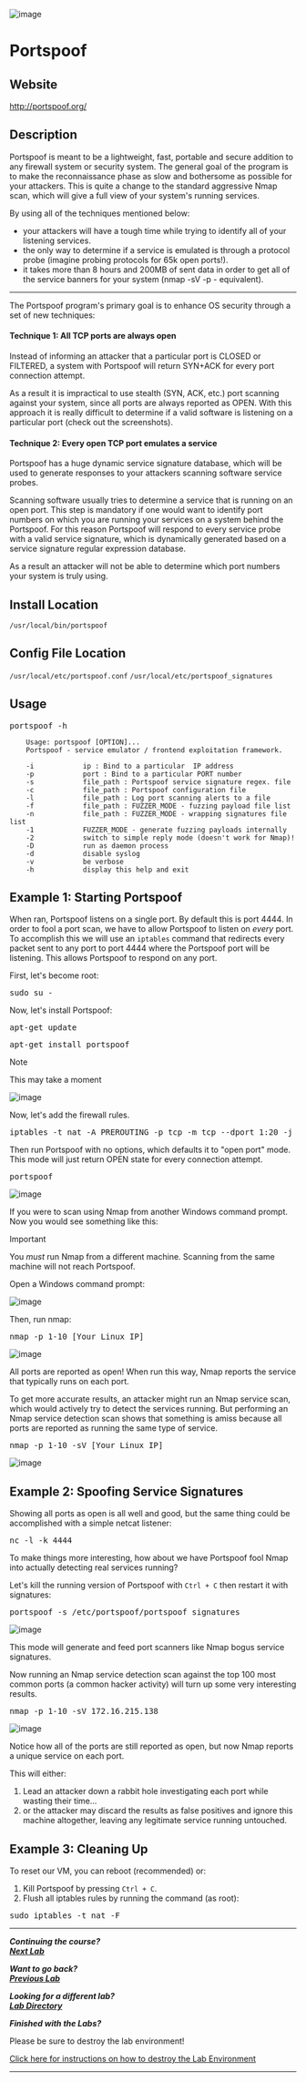 ![image](https://github.com/user-attachments/assets/068fae26-6e8f-402f-ad69-63a4e6a1f59e)


Portspoof
=========

Website
-------

<http://portspoof.org/>

Description
-----------

Portspoof is meant to be a lightweight, fast, portable and secure addition to any firewall system or security system. The general goal of the program is to make the reconnaissance phase as slow and bothersome as possible for your attackers. This is quite a change to the standard aggressive Nmap scan, which will give a full view of your system's running services.

By using all of the techniques mentioned below:

* your attackers will have a tough time while trying to identify all of your listening services.
* the only way to determine if a service is emulated is through a protocol probe (imagine probing protocols for 65k open ports!).
* it takes more than 8 hours and 200MB of sent data in order to get all of the service banners for your system (nmap -sV -p - equivalent).

---

The Portspoof program's primary goal is to enhance OS security through a set of new techniques:

#### Technique 1: All TCP ports are always open

Instead of informing an attacker that a particular port is CLOSED or FILTERED, a system with Portspoof will return SYN+ACK for every port connection attempt.

As a result it is impractical to use stealth (SYN, ACK, etc.) port scanning against your system, since all ports are always reported as OPEN. With this approach it is really difficult to determine if a valid software is listening on a particular port (check out the screenshots).

#### Technique 2: Every open TCP port emulates a service

Portspoof has a huge dynamic service signature database, which will be used to generate responses to your attackers scanning software service probes.

Scanning software usually tries to determine a service that is running on an open port. This step is mandatory if one would want to identify port numbers on which you are running your services on a system behind the Portspoof. For this reason Portspoof will respond to every service probe with a valid service signature, which is dynamically generated based on a service signature regular expression database.

As a result an attacker will not be able to determine which port numbers your system is truly using.

Install Location
----------------

`/usr/local/bin/portspoof`

Config File Location
--------------------

`/usr/local/etc/portspoof.conf`
`/usr/local/etc/portspoof_signatures`

Usage
-----

<pre>portspoof -h</pre>

        Usage: portspoof [OPTION]...
        Portspoof - service emulator / frontend exploitation framework.

        -i			  ip : Bind to a particular  IP address
        -p			  port : Bind to a particular PORT number
        -s			  file_path : Portspoof service signature regex. file
        -c			  file_path : Portspoof configuration file
        -l			  file_path : Log port scanning alerts to a file
        -f			  file_path : FUZZER_MODE - fuzzing payload file list
        -n			  file_path : FUZZER_MODE - wrapping signatures file list
        -1			  FUZZER_MODE - generate fuzzing payloads internally
        -2			  switch to simple reply mode (doesn't work for Nmap)!
        -D			  run as daemon process
        -d			  disable syslog
        -v			  be verbose
        -h			  display this help and exit



Example 1: Starting Portspoof
-----------------------------

When ran, Portspoof listens on a single port. By default this is port 4444. In order to fool a port scan, we have to allow Portspoof to listen on *every* port. To accomplish this we will use an `iptables` command that redirects every packet sent to any port to port 4444 where the Portspoof port will be listening. This allows Portspoof to respond on any port.

First, let's become root:

<pre>sudo su -</pre>

Now, let's install Portspoof:

<pre>apt-get update</pre>

<pre>apt-get install portspoof</pre>

>[!NOTE]
>
>This may take a moment

![image](https://github.com/user-attachments/assets/db0eeae1-d282-448d-b2e6-7b819a091971)

Now, let's add the firewall rules.

<pre>iptables -t nat -A PREROUTING -p tcp -m tcp --dport 1:20 -j REDIRECT --to-ports 4444</pre>

Then run Portspoof with no options, which defaults it to "open port" mode. This mode will just return OPEN state for every connection attempt.

<pre>portspoof</pre>

![image](https://github.com/user-attachments/assets/1e2425d2-796a-4d20-8c05-393a551d1990)


If you were to scan using Nmap from another Windows command prompt. Now you would see something like this:

>[!IMPORTANT]
>
>You *must* run Nmap from a different machine. Scanning from the same machine will not reach Portspoof.

Open a Windows command prompt:

![image](https://github.com/user-attachments/assets/6f8f69a2-ff07-4deb-9f67-52f1fa5842a6)

Then, run nmap:

<pre>nmap -p 1-10 [Your Linux IP]</pre>


![image](https://github.com/user-attachments/assets/d51c7589-8fbf-4b0a-8c69-6c21629e588d)


All ports are reported as open! When run this way, Nmap reports the service that typically runs on each port.

To get more accurate results, an attacker might run an Nmap service scan, which would actively try to detect the services running. But performing an Nmap service detection scan shows that something is amiss because all ports are reported as running the same type of service.

<pre>nmap -p 1-10 -sV [Your Linux IP]</pre>

![image](https://github.com/user-attachments/assets/148e82e4-f8fb-4df5-8fef-6b758d1e05e1)


Example 2: Spoofing Service Signatures
--------------------------------------

Showing all ports as open is all well and good, but the same thing could be accomplished with a simple netcat listener:

<pre>nc -l -k 4444</pre>

To make things more interesting, how about we have Portspoof fool Nmap into actually detecting real services running?

Let's kill the running version of Portspoof with `Ctrl + C` then restart it with signatures:

<pre>portspoof -s /etc/portspoof/portspoof_signatures</pre>

![image](https://github.com/user-attachments/assets/e1a2857a-7628-46d0-8808-b0af2add49f1)

This mode will generate and feed port scanners like Nmap bogus service signatures.

Now running an Nmap service detection scan against the top 100 most common ports (a common hacker activity) will turn up some very interesting results.

<pre>nmap -p 1-10 -sV 172.16.215.138</pre>

![image](https://github.com/user-attachments/assets/c4281e6f-4937-4477-b6a9-d2344d2a2699)

Notice how all of the ports are still reported as open, but now Nmap reports a unique service on each port. 

This will either: 
1) Lead an attacker down a rabbit hole investigating each port while wasting their time...
2) or the attacker may discard the results as false positives and ignore this machine altogether, leaving any legitimate service running untouched.

Example 3: Cleaning Up
----------------------

To reset our VM, you can reboot (recommended) or:

1. Kill Portspoof by pressing `Ctrl + C`.
2. Flush all iptables rules by running the command (as root): 
<pre>sudo iptables -t nat -F</pre>

***                                                                 
<b><i>Continuing the course? </br>[Next Lab](/IntroClassFiles/Tools/IntroClass/HoneyBadger_files/HoneyBadger.md)</i></b>

<b><i>Want to go back? </br>[Previous Lab](/IntroClassFiles/Tools/IntroClass/bluespawn/Bluespawn.md)</i></b>

<b><i>Looking for a different lab? </br>[Lab Directory](/IntroClassFiles/navigation.md)</i></b>

***Finished with the Labs?***

Please be sure to destroy the lab environment!

[Click here for instructions on how to destroy the Lab Environment](/IntroClassFiles/Tools/IntroClass/LabDestruction/labdestruction.md)

---
